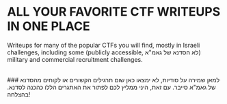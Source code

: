 # ALL YOUR FAVORITE CTF WRITEUPS IN ONE PLACE

Writeups for many of the popular CTFs you will find, mostly in Israeli challenges, including some (publicly accessible, לא הסדנא של גאמ"א) military and commercial recruitment challenges.



<br>
### למאן שמירה על סודיות, לא ימצאו כאן שום תרגילים הקשורים או לקוחים מהסדנא של גאמ"א סייבר. עם זאת, היני ממליץ לכם לפתור את האתגרים הללו כהכנה לסדנא. בהצלחה! 
